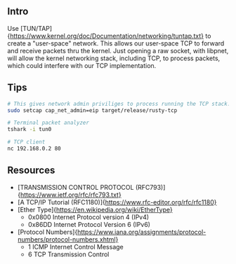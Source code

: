 ## Intro

Use [TUN/TAP]{https://www.kernel.org/doc/Documentation/networking/tuntap.txt} to create a "user-space" network. This allows our user-space TCP to forward and receive packets thru the kernel. Just opening a raw socket, with libpnet, will allow the kernel networking stack, including TCP, to process packets, which could interfere with our TCP implementation.

## Tips

```bash
# This gives network admin priviliges to process running the TCP stack.
sudo setcap cap_net_admin=eip target/release/rusty-tcp
```

```bash
# Terminal packet analyzer
tshark -i tun0

# TCP client
nc 192.168.0.2 80
```

## Resources

- [TRANSMISSION CONTROL PROTOCOL (RFC793)]{https://www.ietf.org/rfc/rfc793.txt}
- [A TCP/IP Tutorial (RFC1180)]{https://www.rfc-editor.org/rfc/rfc1180}
- [Ether Type]{https://en.wikipedia.org/wiki/EtherType}
  - 0x0800 Internet Protocol version 4 (IPv4)
  - 0x86DD Internet Protocol Version 6 (IPv6)
- [Protocol Numbers]{https://www.iana.org/assignments/protocol-numbers/protocol-numbers.xhtml}
  - 1 ICMP Internet Control Message
  - 6 TCP Transmission Control
